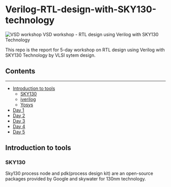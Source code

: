# Verilog-RTL-design-with-SKY130-technology

![VSD workshop](https://user-images.githubusercontent.com/78468534/120083126-45241080-c0e4-11eb-9c1e-c970c2737ca1.jpeg)
VSD workshop - RTL design using Verilog with SKY130 Technology

This repo is the report for 5-day workshop on RTL design using Verilog with SKY130 Technology by VLSI sytem design.

## Contents
------------
* [Introduction to tools](introduction-to-tools)
  * [SKY130](sky130)
  * [iverilog](iverilog)
  * [Yosys](yosys)
* [Day 1](day-1)
* [Day 2](day-2)
* [Day 3](day-3)
* [Day 4](day-4)
* [Day 5](day-5)






## Introduction to tools
### SKY130
Sky130 process node and pdk(process design kit) are an open-source packages provided by Google and skywater for 130nm technology.

